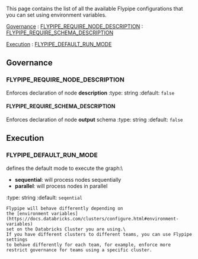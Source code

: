 This page contains the list of all the available Flypipe configurations that you can set using environment variables.

[Governance](#Governance)
: [FLYPIPE_REQUIRE_NODE_DESCRIPTION](#FLYPIPE_REQUIRE_NODE_DESCRIPTION)
: [FLYPIPE_REQUIRE_SCHEMA_DESCRIPTION](#FLYPIPE_REQUIRE_SCHEMA_DESCRIPTION)

[Execution](#Execution)
: [FLYPIPE_DEFAULT_RUN_MODE](#tFLYPIPE_DEFAULT_RUN_MODE)

## Governance

### FLYPIPE_REQUIRE_NODE_DESCRIPTION

Enforces declaration of node **description**
:type: string
:default: `false`

#### FLYPIPE_REQUIRE_SCHEMA_DESCRIPTION

Enforces declaration of node **output** schema
:type: string
:default: `false`

## Execution

### FLYPIPE_DEFAULT_RUN_MODE

defines the default mode to execute the graph:\

* **sequential**: will process nodes sequentially
* **parallel**: will process nodes in parallel

:type: string
:default: `seqential`

```{note} 
Flypipe will behave differently depending on 
the [environment variables](https://docs.databricks.com/clusters/configure.html#environment-variables)
set on the Databricks Cluster you are using.\
If you have different clusters to different teams, you can use Flypipe settings
to behave differently for each team, for example, enforce more restrict governance for teams using a specific cluster. 

```

